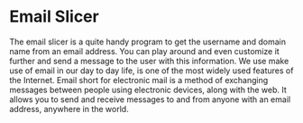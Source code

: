 # Email Slicer
 The email slicer is a quite handy program to get the username and domain name from an email address. You can play around and even customize it further and send a message to the user with this information.  We use make use of email in our day to day life, is one of the most widely used features of the Internet. Email short for electronic mail is a method of exchanging messages between people using electronic devices, along with the web. It allows you to send and receive messages to and from anyone with an email address, anywhere in the world.
